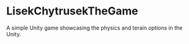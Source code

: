 # LisekChytrusekTheGame
A simple Unity game showcasing the physics and terain options in the Unity.
